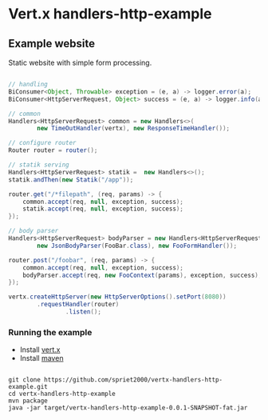 # Vert.x handlers-http-example

## Example website

Static website with simple form processing.

``` java

// handling
BiConsumer<Object, Throwable> exception = (e, a) -> logger.error(a);
BiConsumer<HttpServerRequest, Object> success = (e, a) -> logger.info(a);

// common
Handlers<HttpServerRequest> common = new Handlers<>(
        new TimeOutHandler(vertx), new ResponseTimeHandler());

// configure router
Router router = router();

// statik serving
Handlers<HttpServerRequest> statik =  new Handlers<>();
statik.andThen(new Statik("/app"));

router.get("/*filepath", (req, params) -> {
    common.accept(req, null, exception, success);
    statik.accept(req, null, exception, success);
});

// body parser
Handlers<HttpServerRequest> bodyParser = new Handlers<HttpServerRequest>(
        new JsonBodyParser(FooBar.class), new FooFormHandler());

router.post("/foobar", (req, params) -> {
    common.accept(req, null, exception, success);
    bodyParser.accept(req, new FooContext(params), exception, success);
});

vertx.createHttpServer(new HttpServerOptions().setPort(8080))
        .requestHandler(router)
                .listen();

```

### Running the example

* Install [vert.x](http://vert-x3.github.io)
* Install [maven](http://maven.apache.org)

```

git clone https://github.com/spriet2000/vertx-handlers-http-example.git
cd vertx-handlers-http-example
mvn package
java -jar target/vertx-handlers-http-example-0.0.1-SNAPSHOT-fat.jar

```
